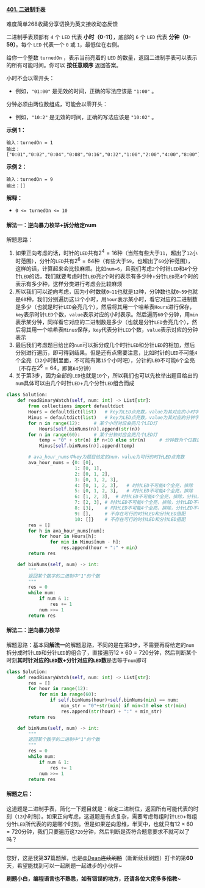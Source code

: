 #### [401. 二进制手表](https://leetcode-cn.com/problems/binary-watch/)

难度简单268收藏分享切换为英文接收动态反馈

二进制手表顶部有 `4` 个 `LED` 代表 **小时（0-11）**，底部的 `6` 个 `LED` 代表 **分钟（0-59）**。每个 `LED` 代表一个 `0` 或 `1`，最低位在右侧。

给你一个整数 `turnedOn` ，表示当前亮着的 `LED` 的数量，返回二进制手表可以表示的所有可能时间。你可以 **按任意顺序** 返回答案。

小时不会以零开头：

- 例如，`"01:00"` 是无效的时间，正确的写法应该是 `"1:00"` 。

分钟必须由两位数组成，可能会以零开头：

- 例如，`"10:2"` 是无效的时间，正确的写法应该是 `"10:02"` 。

**示例 1：**

```
输入：turnedOn = 1
输出：["0:01","0:02","0:04","0:08","0:16","0:32","1:00","2:00","4:00","8:00"]
```

**示例 2：**

```
输入：turnedOn = 9
输出：[]
```

**解释：**

- `0 <= turnedOn <= 10`

#### 解法一：逆向暴力枚举+拆分给定num

解题思路：

1. 如果正向考虑的话，时针的`LED`共有$2^4=16$种（当然有些大于`11`，超出了`12`小时范围），分针的`LED`共有$2^6=64$种（有些大于`59`，也超出了`60`分钟范围），这样的话，计算起来会比较麻烦。比如`num=6`，且我们考虑`2`个时针`LED`和`4`个分针`LED`的话，我们就要考虑时针`LED`亮`2`个时的表示有多少种+分针`LED`亮`4`个时的表示有多少种，这样分类进行考虑会比较麻烦
2. 所以我们可以逆向考虑，因为小时数就`0~11`也就是`12`种，分钟数也就`0~59`也就是`60`种，我们分别遍历这`12`个小时，用`hour`表示某小时，看它对应的二进制数是多少（也就是时针`LED`会亮几个），然后将其用一个哈希表`Hours`进行保存，`key`表示时针`LED`个数，`value`表示对应的小时表示。然后遍历`60`个分钟，用`min`表示某分钟，同样看它对应的二进制数是多少（也就是分针`LED`会亮几个），然后将其用一个哈希表`Minus`保存，`key`代表分针`LED`个数，`value`表示对应的分钟表示
3. 最后我们考虑题目给出的`num`可以拆分成几个时针`LED`和分针`LED`的相加，然后分别进行遍历，即可得到结果。但是还有点需要注意，比如时针的`LED`不可能`4`个全亮（`12`小时制里面，不可能有第`15`个小时吧），分针的`LED`不可能`6`个全亮（不存在$2^6=64$，即第`64`分钟）
4. 关于第3步，因为全部的`LED`也就是`10`个，所以我们也可以先枚举出题目给出的`num`具体可以由几个时针`LED`+几个分针`LED`组合而成

```python
class Solution:
    def readBinaryWatch(self, num: int) -> List[str]:
        from collections import defaultdict
        Hours = defaultdict(list)   # key为LED点亮数，value为其对应的小时字符串
        Minus = defaultdict(list)   # key为LED点亮数，value为其对应的分钟字符串
        for n in range(12):     # 某个小时对应会亮几个LED灯
            Hours[self.binNums(n)].append(str(n))
        for n in range(60):     # 某个分钟对应会亮几个LED灯
            temp = "0" + str(n) if n<10 else str(n)     # 分钟数为个位数的话，需要加前导"0"
            Minus[self.binNums(n)].append(temp)

        # ava_hour_nums中key为题目给定的num，value为可行的时针LED点亮数
        ava_hour_nums = {0: [0],
                         1: [0, 1],
                         2: [0, 1, 2],
                         3: [0, 1, 2, 3],
                         4: [0, 1, 2, 3],   # 时针LED不可能4个全亮，排除
                         5: [0, 1, 2, 3],   # 时针LED不可能4个全亮，排除
                         6: [1, 2, 3],  # 时针LED不可能4个全亮，排除，分针LED不可能6个全亮，排除
                         7: [2, 3], # 时针LED不可能4个全亮，排除，分针LED不可能亮大于5个，排除
                         8: [3],    # 时针LED不可能4个全亮，排除，分针LED不可能亮大于5个，排除
                         9: [],     # 不存在可行的时针LED和分针LED搭配
                         10: []}    # 不存在可行的时针LED和分针LED搭配
        res = []
        for h in ava_hour_nums[num]:
            for hour in Hours[h]:
                for min in Minus[num - h]:
                    res.append(hour + ":" + min)
        return res

    def binNums(self, num) -> int:
        """
        返回某个数字的二进制中"1"的个数
        """
        res = 0
        while num:
            if num & 1:
                res += 1
            num >>= 1
        return res
```

#### 解法二：逆向暴力枚举

解题思路：基本同**解法一**的解题思路，不同的是在第3步，不需要再将给定的`num`拆分成时针`LED`和分针`LED`的组合了，直接遍历$12 \times 60=720$分钟，然后判断某个时刻**其时针对应的`LED`数+分针对应的`LED`数**是否等于`num`即可

```python
class Solution:
    def readBinaryWatch(self, num: int) -> List[str]:
        res = []
        for hour in range(12):
            for min in range(60):
                if self.binNums(hour)+self.binNums(min) == num:
                    min_str = "0"+str(min) if min<10 else str(min)
                    res.append(str(hour) + ":" + min_str)
        return res

    def binNums(self, num) -> int:
        """
        返回某个数字的二进制中"1"的个数
        """
        res = 0
        while num:
            if num & 1:
                res += 1
            num >>= 1
        return res
```

#### 解题之后：

这道题是二进制手表，简化一下题目就是：给定二进制位，返回所有可能代表的时刻（`12`小时制）。如果正向考虑，这道题是有点复杂，需要考虑每组时针`LED`+每组分针`LED`所代表的的是哪个时刻。但是如果逆向思维，半天中，也就只有$12 \times 60=720$分钟，我们只要遍历这`720`分钟，然后判断是否符合题意要求不就可以了吗？

---

您好，这是我第**37**篇题解，也是[@Dean](https://leetcode-cn.com/u/dean-98543/)~~连续刷题~~（断断续续刷题）打卡的第**60**天，希望能找到可以一起刷题一起进步的小伙伴~     

**刷题小白，编程语言也不熟悉，如有错误的地方，还请各位大佬多多指教~**  